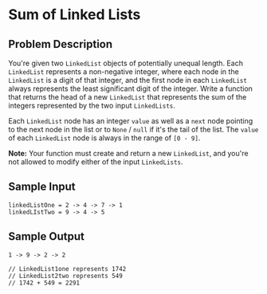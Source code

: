 # Sum of Linked Lists

## Problem Description
You're given two `LinkedList` objects of potentially unequal length. Each `LinkedList` represents a non-negative integer, where each node in the `LinkedList` is a digit of that integer, and the first node in each `LinkedList` always represents the least significant digit of the integer. Write a function that returns the head of a new `LinkedList` that represents the sum of the integers represented by the two input `LinkedLists`.

Each `LinkedList` node has an integer `value` as well as a `next` node pointing to the next node in the list or to `None` / `null` if it's the tail of the list. The `value` of each `LinkedList` node is always in the range of `[0 - 9]`.

**Note:** Your function must create and return a new `LinkedList`, and you're not allowed to modify either of the input `LinkedLists`.

## Sample Input
```
linkedListOne = 2 -> 4 -> 7 -> 1
linkedLIstTwo = 9 -> 4 -> 5
```

## Sample Output

```
1 -> 9 -> 2 -> 2

// LinkedList1one represents 1742
// LinkedList2two represents 549
// 1742 + 549 = 2291
